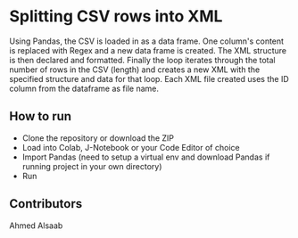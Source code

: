 # Splitting CSV rows into XML



Using Pandas, the CSV is loaded in as a data frame. One column's content is replaced with Regex and a new data frame is created. The XML structure is then declared and formatted. Finally the loop iterates through the total number of rows in the CSV (length) and creates a new XML with the specified structure and data for that loop. Each XML file created uses the ID column from the dataframe as file name.

## How to run

* Clone the repository or download the ZIP
* Load into Colab, J-Notebook or your Code Editor of choice
* Import Pandas (need to setup a virtual env and download Pandas if running project in your own directory)
* Run

## Contributors

Ahmed Alsaab
